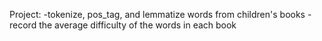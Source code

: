 Project:
-tokenize, pos_tag, and lemmatize words from children's books
-record the average difficulty of the words in each book 
